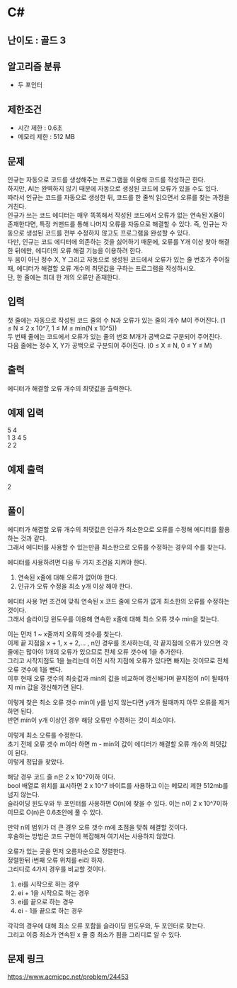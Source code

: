 # C#

## 난이도 : 골드 3

## 알고리즘 분류
  - 두 포인터

## 제한조건
  - 시간 제한 : 0.6초
  - 메모리 제한 : 512 MB

## 문제
인규는 자동으로 코드를 생성해주는 프로그램을 이용해 코드를 작성하곤 한다.<br/>
하지만, AI는 완벽하지 않기 때문에 자동으로 생성된 코드에 오류가 있을 수도 있다.<br/>
따라서 인규는 코드를 자동으로 생성한 뒤, 코드를 한 줄씩 읽으면서 오류를 찾는 과정을 거친다.<br/>
인규가 쓰는 코드 에디터는 매우 똑똑해서 작성된 코드에서 오류가 없는 연속된 X줄이 존재한다면, 특정 커맨드를 통해 나머지 오류를 자동으로 해결할 수 있다. 즉, 인규는 자동으로 생성된 코드를 전부 수정하지 않고도 프로그램을 완성할 수 있다.<br/>
다만, 인규는 코드 에디터에 의존하는 것을 싫어하기 때문에, 오류를 Y개 이상 찾아 해결한 뒤에만, 에디터의 오류 해결 기능을 이용하려 한다.<br/>
두 음이 아닌 정수 X, Y 그리고 자동으로 생성된 코드에서 오류가 있는 줄 번호가 주어질 때, 에디터가 해결할 오류 개수의 최댓값을 구하는 프로그램을 작성하시오.<br/>
단, 한 줄에는 최대 한 개의 오류만 존재한다.<br/>


## 입력
첫 줄에는 자동으로 작성된 코드 줄의 수 N과 오류가 있는 줄의 개수 M이 주어진다. (1 ≤ N ≤ 2 x 10^7, 1 ≤ M ≤ min(N x 10^5))<br/>
두 번째 줄에는 코드에서 오류가 있는 줄의 번호 M개가 공백으로 구분되어 주어진다.<br/>
다음 줄에는 정수 X, Y가 공백으로 구분되어 주어진다. (0 ≤ X ≤ N, 0 ≤ Y ≤ M)<br/>


## 출력
에디터가 해결할 오류 개수의 최댓값을 출력한다.<br/>


## 예제 입력
5 4<br/>
1 3 4 5<br/>
2 2<br/>


## 예제 출력
2<br/>


## 풀이
에디터가 해결할 오류 개수의 최댓값은 인규가 최소한으로 오류를 수정해 에디터를 활용하는 것과 같다.<br/>
그래서 에디터를 사용할 수 있는만큼 최소한으로 오류를 수정하는 경우의 수를 찾는다.<br/>


에디터를 사용하려면 다음 두 가지 조건을 지켜야 한다.<br/>

  1. 연속된 x줄에 대해 오류가 없어야 한다.
  2. 인규가 오류 수정을 최소 y개 이상 해야 한다.


에디터 사용 1번 조건에 맞춰 연속된 x 코드 줄에 오류가 없게 최소한의 오류를 수정하는 것이다.<br/>
그래서 슬라이딩 윈도우를 이용해 연속한 x줄에 대해 최소 오류 갯수 min을 찾는다.<br/>


이는 먼저 1 ~ x줄까지 오류의 갯수를 찾는다.<br/>
이제 끝 지점을 x + 1, x + 2,... , n인 경우를 조사하는데, 각 끝지점에 오류가 있으면 각 줄에는 많아야 1개의 오류가 있으므로 전체 오류 갯수에 1을 추가한다.<br/>
그리고 시작지점도 1을 늘리는데 이전 시작 지점에 오류가 있다면 빠지는 것이므로 전체 오류 갯수에 1을 뺀다.<br/>
이후 현재 오류 갯수의 최솟값과 min의 값을 비교하며 갱신해가며 끝지점이 n이 될때까지 min 값을 갱신해가면 된다.<br/>


이렇게 찾은 최소 오류 갯수 min이 y를 넘지 않는다면 y개가 될때까지 아무 오류를 제거하면 된다.<br/>
반면 min이 y개 이상인 경우 해당 오류만 수정하는 것이 최소이다.<br/>


이렇게 최소 오류를 수정한다.<br/>
초기 전체 오류 갯수 m이라 하면 m - min의 값이 에디터가 해결할 오류 개수의 최댓값이 된다.<br/>
이렇게 정답을 찾았다.<br/>


해당 경우 코드 줄 n은 2 x 10^7이하 이다.<br/>
bool 배열로 위치를 표시하면 2 x 10^7 바이트를 사용하고 이는 메모리 제한 512mb를 넘지 않는다.<br/>
슬라이딩 윈도우와 두 포인터를 사용하면 O(n)에 찾을 수 있다.
이는 n이 2 x 10^7이하이므로 O(n)은 0.6초안에 풀 수 있다.<br/>


만약 n의 범위가 더 큰 경우 오류 갯수 m에 초점을 맞춰 해결할 것이다.<br/>
후술하는 방법은 코드 구현이 복잡해져 여기서는 사용하지 않았다.<br/>


오류가 있는 곳을 먼저 오름차순으로 정렬한다.<br/>
정렬한뒤 i번째 오류 위치를 ei라 하자.<br/>
그리디로 4가지 경우를 비교할 것이다.<br/>

  1. ei를 시작으로 하는 경우
  2. ei + 1을 시작으로 하는 경우
  3. ei를 끝으로 하는 경우
  4. ei - 1을 끝으로 하는 경우

각각의 경우에 대해 최소 오류 포함을 슬라이딩 윈도우와, 두 포인터로 찾는다.<br/>
그리고 이중 최소가 연속된 x 줄 중 최소가 됨을 그리디로 알 수 있다.<br/>


## 문제 링크
https://www.acmicpc.net/problem/24453